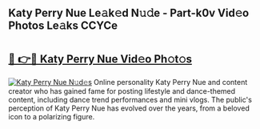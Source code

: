## Katy Perry Nue Le𝚊k𝚎d N𝚞𝚍e - Part-k0v Vid𝚎o Photos Le𝚊ks CCYCe

# <h2><a href="http://fb9q43c.evod.top/?m=Katy+Perry+Nue">🔗 👉🔴 Katy Perry Nue Vid𝚎o Ph𝚘t𝚘s</a></h2>

[![Katy Perry Nue N𝚞d𝚎s](https://i.imgur.com/8V9OHl7.gif)](http://fb9q43c.evod.top/?m=Katy+Perry+Nue)
Online personality Katy Perry Nue and content creator who has gained fame for posting lifestyle and dance-themed content, including dance trend performances and mini vlogs. The public's perception of Katy Perry Nue has evolved over the years, from a beloved icon to a polarizing figure. 
